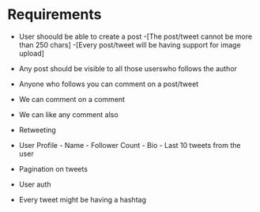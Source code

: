 # Requirements

- User shoould be able to create a post
      -[The post/tweet cannot be more than 250 chars]
      -[Every post/tweet will be having support for image upload]

- Any post should be visible to all those userswho follows the author
- Anyone who follows you can comment on a post/tweet
- We can comment on a comment 
- We can like any comment also
- Retweeting

- User Profile
      - Name
      - Follower Count
      - Bio
      - Last 10 tweets from the user

- Pagination on tweets
- User auth
- Every tweet might be having a hashtag